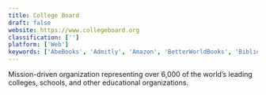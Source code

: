 ```yaml
---
title: College Board
draft: false 
website: https://www.collegeboard.org
classification: ['']
platform: ['Web']
keywords: ['AbeBooks', 'Admitly', 'Amazon', 'BetterWorldBooks', 'Bibliotech', 'Bookfinder', 'Chegg', 'CoSchedule', 'Coursera', 'Etsy', 'Fastweb', 'Flipkart', 'Homiee', 'Humbot', 'Target', 'The Book Depository', 'Unigo', 'eBay']
---
```

Mission-driven organization representing over 6,000 of the world’s leading colleges, schools, and other educational organizations.
